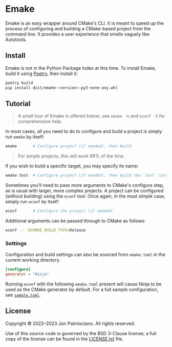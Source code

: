 # Emake

Emake is an easy wrapper around CMake's CLI. It is meant to speed up the process
of configuring and building a CMake-based project from the command line. It
provides a user experience that smells vaguely like Autotools.

## Install

Emake is not in the Python Package Index at this time. To install Emake, build
it using [Poetry](https://python-poetry.org), then install it:

```sh
poetry build
pip install dist/emake-<version>-py3-none-any.whl
```

## Tutorial

> A small tour of Emake is offered below; see `emake -h` and `econf -h` for comprehensive help.

In most cases, all you need to do to configure and build a project is simply run
`emake` by itself:

```sh
emake		# Configure project (if needed), then build
```

> For simple projects, this will work 99% of the time.

If you wish to build a specific target, you may specify its name:

```sh
emake test	# Configure project (if needed), then build the `test` target
```

Sometimes you'll need to pass more arguments to CMake's configure step, as is
usual with larger, more complex projects. A project can be configured
(without building) using the `econf` tool. Once again, in the most simple case,
simply run `econf` by itself:

```sh
econf		# Configure the project (if needed)
```

Additional arguments can be passed through to CMake as follows:

```sh
econf -- -DCMAKE_BUILD_TYPE=Release
```

### Settings

Configuration and build settings can also be sourced from `emake.toml` in the
current working directory.

```toml
[configure]
generator = "Ninja"
```

Running `econf` with the following `emake.toml` present will cause Ninja to be
used as the CMake generator by default. For a full sample configuration, see
[`sample.toml`](docs/sample.toml).

## License

Copyright &copy; 2022&ndash;2023 Jon Palmisciano. All rights reserved.

Use of this source code is governed by the BSD 3-Clause license; a full copy of
the license can be found in the [LICENSE.txt](LICENSE.txt) file.
